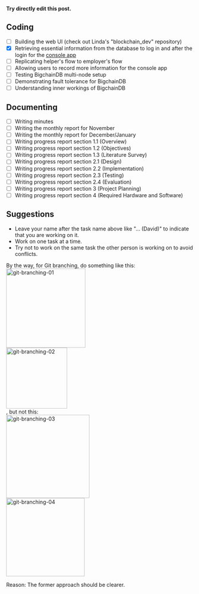 **Try directly edit this post.**

## Coding

- [ ] Building the web UI (check out Linda's "blockchain_dev" repository)
- [X] Retrieving essential information from the database to log in and after the login for the [console app](https://github.com/davidtang1006/FYP-Code/tree/david_42/test-projects/bigchaindb-java-driver)
- [ ] Replicating helper's flow to employer's flow
- [ ] Allowing users to record more information for the console app
- [ ] Testing BigchainDB multi-node setup
- [ ] Demonstrating fault tolerance for BigchainDB
- [ ] Understanding inner workings of BigchainDB

## Documenting

- [ ] Writing minutes
- [ ] Writing the monthly report for November
- [ ] Writing the monthly report for December/January
- [ ] Writing progress report section 1.1 (Overview)
- [ ] Writing progress report section 1.2 (Objectives)
- [ ] Writing progress report section 1.3 (Literature Survey)
- [ ] Writing progress report section 2.1 (Design)
- [ ] Writing progress report section 2.2 (Implementation)
- [ ] Writing progress report section 2.3 (Testing)
- [ ] Writing progress report section 2.4 (Evaluation)
- [ ] Writing progress report section 3 (Project Planning)
- [ ] Writing progress report section 4 (Required Hardware and Software)

## Suggestions

- Leave your name after the task name above like "... (David)" to indicate that you are working on it.
- Work on one task at a time.
- Try not to work on the same task the other person is working on to avoid conflicts.

By the way, for Git branching, do something like this:\
<img width="213" alt="git-branching-01" src="https://user-images.githubusercontent.com/43230869/72802038-cfa16800-3c85-11ea-9c3a-2ca6c763b53f.png">\
<img width="164" alt="git-branching-02" src="https://user-images.githubusercontent.com/43230869/72802054-da5bfd00-3c85-11ea-8671-621b5e200c3c.png">\
, but not this:\
<img width="224" alt="git-branching-03" src="https://user-images.githubusercontent.com/43230869/72802062-e051de00-3c85-11ea-86b8-750a0d3af12f.png">\
<img width="211" alt="git-branching-04" src="https://user-images.githubusercontent.com/43230869/72802063-e051de00-3c85-11ea-8580-f6a206bc1399.png">

Reason: The former approach should be clearer.
